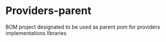 # Providers-parent
BOM project designated to be used as parent pom for providers implementations libraries

